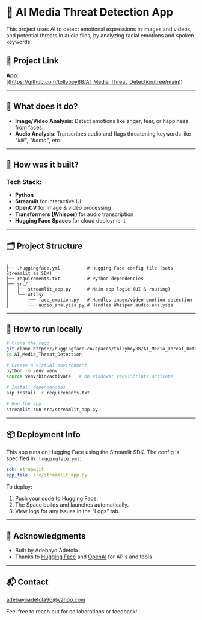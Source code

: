 # 🎯 AI Media Threat Detection App

This project uses AI to detect emotional expressions in images and videos, and potential threats in audio files, by analyzing facial emotions and spoken keywords.

## 🚀 Project Link

**App**: [(https://github.com/tollyboy88/AI_Media_Threat_Detection/tree/main))

---

## 🧠 What does it do?

- **Image/Video Analysis**: Detect emotions like anger, fear, or happiness from faces.
- **Audio Analysis**: Transcribes audio and flags threatening keywords like *"kill"*, *"bomb"*, etc.

---

## 🔧 How was it built?

### Tech Stack:
- **Python**
- **Streamlit** for interactive UI
- **OpenCV** for image & video processing
- **Transformers (Whisper)** for audio transcription
- **Hugging Face Spaces** for cloud deployment

---

## 🗂️ Project Structure

```
.
├── .huggingface.yml          # Hugging Face config file (sets Streamlit as SDK)
├── requirements.txt          # Python dependencies
├── src/
│   ├── streamlit_app.py      # Main app logic (UI & routing)
│   └── utils/
│       ├── face_emotion.py   # Handles image/video emotion detection
│       └── audio_analysis.py # Handles Whisper audio analysis
```

---

## 🧪 How to run locally

```bash
# Clone the repo
git clone https://huggingface.co/spaces/tollyboy88/AI_Media_Threat_Detection
cd AI_Media_Threat_Detection

# Create a virtual environment
python -m venv venv
source venv/bin/activate   # on Windows: venv\Scripts\activate

# Install dependencies
pip install -r requirements.txt

# Run the app
streamlit run src/streamlit_app.py
```

---

## 📦 Deployment Info

This app runs on Hugging Face using the Streamlit SDK. The config is specified in `.huggingface.yml`:

```yaml
sdk: streamlit
app_file: src/streamlit_app.py
```

To deploy:
1. Push your code to Hugging Face.
2. The Space builds and launches automatically.
3. View logs for any issues in the “Logs” tab.

---

## 🤝 Acknowledgments

- Built by Adebayo Adetola
- Thanks to [Hugging Face](https://huggingface.co/spaces) and [OpenAI](https://openai.com) for APIs and tools

---

## 📬 Contact
adebayoadetola96@yahoo.com

Feel free to reach out for collaborations or feedback!


